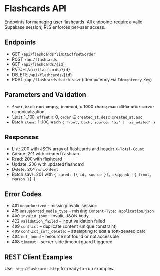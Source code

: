 # Flashcards API

Endpoints for managing user flashcards. All endpoints require a valid Supabase session; RLS enforces per-user access.

## Endpoints

- GET `/api/flashcards?limit&offset&order`
- POST `/api/flashcards`
- GET `/api/flashcards/{id}`
- PATCH `/api/flashcards/{id}`
- DELETE `/api/flashcards/{id}`
- POST `/api/flashcards:batch-save` (idempotency via `Idempotency-Key`)

## Parameters and Validation

- `front`, `back`: non-empty, trimmed, ≤ 1000 chars; must differ after server canonicalization
- `limit` 1..100, `offset` ≥ 0, `order` ∈ `created_at.desc|created_at.asc`
- Batch `items`: 1..100, each `{ front, back, source: 'ai' | 'ai_edited' }`

## Responses

- List: 200 with JSON array of flashcards and header `X-Total-Count`
- Create: 201 with created flashcard
- Read: 200 with flashcard
- Update: 200 with updated flashcard
- Delete: 204 no content
- Batch save: 201 with `{ saved: [{ id, source }], skipped: [{ front, reason }] }`

## Error Codes

- 401 `unauthorized` – missing/invalid session
- 415 `unsupported_media_type` – missing `Content-Type: application/json`
- 400 `invalid_json` – invalid JSON body
- 422 `validation_failed` – input validation failed
- 409 `conflict` – duplicate content (unique constraint)
- 409 `conflict_soft_deleted` – attempting to edit a soft-deleted card
- 404 `not_found` – resource not found or not accessible
- 408 `timeout` – server-side timeout guard triggered

## REST Client Examples

Use `.http/flashcards.http` for ready-to-run examples.


